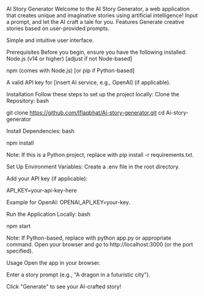 AI Story Generator
Welcome to the AI Story Generator, a web application that creates unique and imaginative stories using artificial intelligence! Input a prompt, and let the AI craft a tale for you.
Features
Generate creative stories based on user-provided prompts.

Simple and intuitive user interface.


Prerequisites
Before you begin, ensure you have the following installed:
Node.js (v14 or higher) [adjust if not Node-based]

npm (comes with Node.js) [or pip if Python-based]

A valid API key for [insert AI service, e.g., OpenAI] (if applicable).

Installation
Follow these steps to set up the project locally:
Clone the Repository:
bash

git clone https://github.com/Iflaqbhat/Ai-story-generator.git
cd Ai-story-generator

Install Dependencies:
bash

npm install

Note: If this is a Python project, replace with pip install -r requirements.txt.

Set Up Environment Variables:
Create a .env file in the root directory.

Add your API key (if applicable):

API_KEY=your-api-key-here

Example for OpenAI: OPENAI_API_KEY=your-key.

Run the Application Locally:
bash

npm start

Note: If Python-based, replace with python app.py or appropriate command.
Open your browser and go to http://localhost:3000 (or the port specified).

Usage
Open the app in your browser.

Enter a story prompt (e.g., "A dragon in a futuristic city").

Click "Generate" to see your AI-crafted story!

